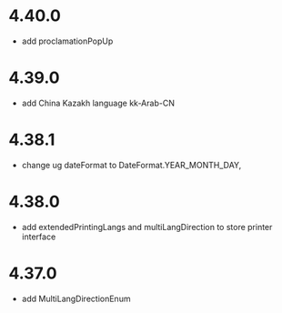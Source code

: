 
# 4.40.0
- add proclamationPopUp

# 4.39.0
- add China Kazakh language kk-Arab-CN

# 4.38.1
- change ug dateFormat to DateFormat.YEAR_MONTH_DAY,

# 4.38.0
- add extendedPrintingLangs and multiLangDirection to store printer interface

# 4.37.0
- add MultiLangDirectionEnum

